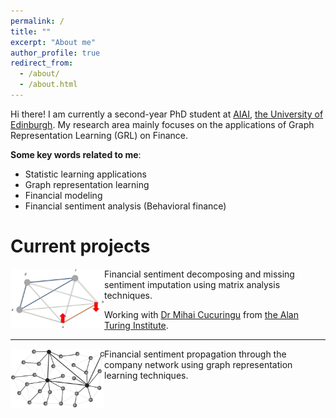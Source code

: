 ```yaml
---
permalink: /
title: ""
excerpt: "About me"
author_profile: true
redirect_from: 
  - /about/
  - /about.html
---
```


Hi there! I am currently a second-year PhD student at [AIAI](http://web.inf.ed.ac.uk/aiai), [the University of Edinburgh](https://www.ed.ac.uk/). My research area mainly focuses on the applications of Graph Representation Learning (GRL) on Finance. 


**Some key words related to me**:
* Statistic learning applications
* Graph representation learning
* Financial modeling
* Financial sentiment analysis (Behavioral finance)


Current projects
======

<img src="/images/Pic_1.png" align="left" width="150" height="95">

Financial sentiment decomposing and missing sentiment imputation using matrix analysis techniques. 

Working with [Dr Mihai Cucuringu](http://www.stats.ox.ac.uk/~cucuring/) from [the Alan Turing Institute](https://www.turing.ac.uk/).

---

<img src="/images/Pic_2.png" align="left" width="150" height="95">

Financial sentiment propagation through the company network using graph representation learning techniques.

